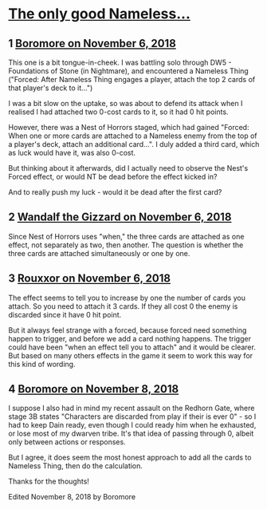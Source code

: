 # [The only good Nameless...](https://community.fantasyflightgames.com/topic/285741-the-only-good-nameless/)

## 1 [Boromore on November 6, 2018](https://community.fantasyflightgames.com/topic/285741-the-only-good-nameless/?do=findComment&comment=3525719)

This one is a bit tongue-in-cheek. I was battling solo through DW5 - Foundations of Stone (in Nightmare), and encountered a Nameless Thing ("Forced: After Nameless Thing engages a player, attach the top 2 cards of that player's deck to it...")

I was a bit slow on the uptake, so was about to defend its attack when I realised I had attached two 0-cost cards to it, so it had 0 hit points.

However, there was a Nest of Horrors staged, which had gained "Forced: When one or more cards are attached to a Nameless enemy from the top of a player's deck, attach an additional card...". I duly added a third card, which as luck would have it, was also 0-cost.

But thinking about it afterwards, did I actually need to observe the Nest's Forced effect, or would NT be dead before the effect kicked in?

And to really push my luck - would it be dead after the first card?

## 2 [Wandalf the Gizzard on November 6, 2018](https://community.fantasyflightgames.com/topic/285741-the-only-good-nameless/?do=findComment&comment=3525758)

Since Nest of Horrors uses "when," the three cards are attached as one effect, not separately as two, then another. The question is whether the three cards are attached simultaneously or one by one.

## 3 [Rouxxor on November 6, 2018](https://community.fantasyflightgames.com/topic/285741-the-only-good-nameless/?do=findComment&comment=3526157)

The effect seems to tell you to increase by one the number of cards you attach. So you need to attach it 3 cards. If they all cost 0 the enemy is discarded since it have 0 hit point.

But it always feel strange with a forced, because forced need something happen to trigger, and before we add a card nothing happens. The trigger could have been "when an effect tell you to attach" and it would be clearer. But based on many others effects in the game it seem to work this way for this kind of wording.

## 4 [Boromore on November 8, 2018](https://community.fantasyflightgames.com/topic/285741-the-only-good-nameless/?do=findComment&comment=3528245)

I suppose I also had in mind my recent assault on the Redhorn Gate, where stage 3B states "Characters are discarded from play if their <Will> is ever 0" - so I had to keep Dain ready, even though I could ready him when he exhausted, or lose most of my dwarven tribe. It's that idea of passing through 0, albeit only between actions or responses.

But I agree, it does seem the most honest approach to add all the cards to Nameless Thing, then do the calculation. 

Thanks for the thoughts!

Edited November 8, 2018 by Boromore

